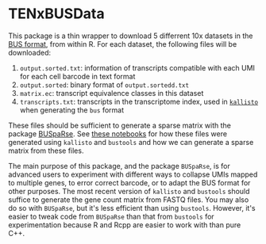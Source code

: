 # TENxBUSData
This package is a thin wrapper to download 5 differrent 10x datasets in the [BUS format](https://doi.org/10.1093/bioinformatics/btz279), from within R. For each dataset, the following files will be downloaded:

1. `output.sorted.txt`: information of transcripts compatible with each UMI for each cell barcode in text format
2. `output.sorted`: binary format of `output.sortedd.txt`
3. `matrix.ec`: transcript equivalence classes in this dataset
4. `transcripts.txt`: transcripts in the transcriptome index, used in [`kallisto`](https://pachterlab.github.io/kallisto/starting) when generating the `bus` format

These files should be sufficient to generate a sparse matrix with the package [BUSpaRse](https://github.com/BUStools/BUSpaRse). See [these notebooks](https://bustools.github.io/BUS_notebooks_R/index.html) for how these files were generated using `kallisto` and `bustools` and how we can generate a sparse matrix from these files. 

The main purpose of this package, and the package `BUSpaRse`, is for advanced users to experiment with different ways to collapse UMIs mapped to multiple genes, to error correct barcode, or to adapt the BUS format for other purposes. The most recent version of `kallisto` and `bustools` should suffice to generate the gene count matrix from FASTQ files. You may also do so with `BUSpaRse`, but it's less efficient than using `bustools`. However, it's easier to tweak code from `BUSpaRse` than that from `bustools` for experimentation because R and Rcpp are easier to work with than pure C++.
